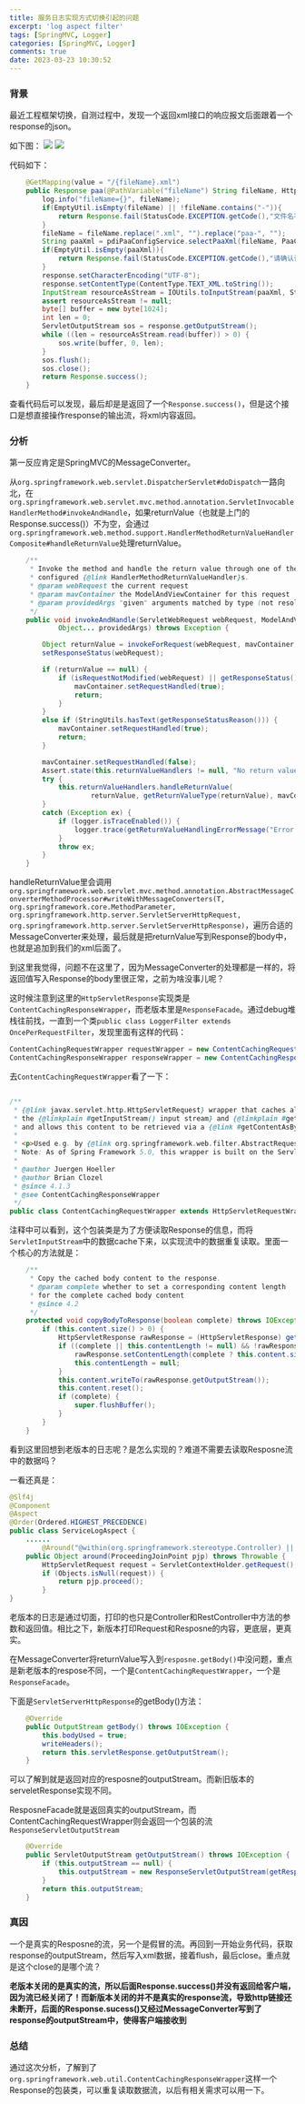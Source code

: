 ```yaml
---
title: 服务日志实现方式切换引起的问题
excerpt: 'log aspect filter'
tags: [SpringMVC, Logger]
categories: [SpringMVC, Logger]
comments: true
date: 2023-03-23 10:30:52
---
```


### 背景

最近工程框架切换，自测过程中，发现一个返回xml接口的响应报文后面跟着一个response的json。

如下图：
<img src="old.png">
<img src="new.png">

代码如下：

```java
    @GetMapping(value = "/{fileName}.xml")
    public Response paa(@PathVariable("fileName") String fileName, HttpServletResponse response) throws IOException {
        log.info("fileName={}", fileName);
        if(EmptyUtil.isEmpty(fileName) || !fileName.contains("-")){
            return Response.fail(StatusCode.EXCEPTION.getCode(),"文件名不存在");
        }
        fileName = fileName.replace(".xml", "").replace("paa-", "");
        String paaXml = pdiPaaConfigService.selectPaaXml(fileName, PaaConfigStatusEnum.PASS.getValue());
        if(EmptyUtil.isEmpty(paaXml)){
            return Response.fail(StatusCode.EXCEPTION.getCode(),"请确认该版本下的xml是否已经生成");
        }
        response.setCharacterEncoding("UTF-8");
        response.setContentType(ContentType.TEXT_XML.toString());
        InputStream resourceAsStream = IOUtils.toInputStream(paaXml, StandardCharsets.UTF_8);
        assert resourceAsStream != null;
        byte[] buffer = new byte[1024];
        int len = 0;
        ServletOutputStream sos = response.getOutputStream();
        while ((len = resourceAsStream.read(buffer)) > 0) {
            sos.write(buffer, 0, len);
        }
        sos.flush();
        sos.close();
        return Response.success();
    }
```


查看代码后可以发现，最后却是是返回了一个`Response.success()`，但是这个接口是想直接操作response的输出流，将xml内容返回。


### 分析

第一反应肯定是SpringMVC的MessageConverter。

从`org.springframework.web.servlet.DispatcherServlet#doDispatch`一路向北，在`org.springframework.web.servlet.mvc.method.annotation.ServletInvocableHandlerMethod#invokeAndHandle`，如果returnValue（也就是上门的Response.success()）不为空，会通过`org.springframework.web.method.support.HandlerMethodReturnValueHandlerComposite#handleReturnValue`处理returnValue。

```java
	/**
	 * Invoke the method and handle the return value through one of the
	 * configured {@link HandlerMethodReturnValueHandler}s.
	 * @param webRequest the current request
	 * @param mavContainer the ModelAndViewContainer for this request
	 * @param providedArgs "given" arguments matched by type (not resolved)
	 */
	public void invokeAndHandle(ServletWebRequest webRequest, ModelAndViewContainer mavContainer,
			Object... providedArgs) throws Exception {

		Object returnValue = invokeForRequest(webRequest, mavContainer, providedArgs);
		setResponseStatus(webRequest);

		if (returnValue == null) {
			if (isRequestNotModified(webRequest) || getResponseStatus() != null || mavContainer.isRequestHandled()) {
				mavContainer.setRequestHandled(true);
				return;
			}
		}
		else if (StringUtils.hasText(getResponseStatusReason())) {
			mavContainer.setRequestHandled(true);
			return;
		}

		mavContainer.setRequestHandled(false);
		Assert.state(this.returnValueHandlers != null, "No return value handlers");
		try {
			this.returnValueHandlers.handleReturnValue(
					returnValue, getReturnValueType(returnValue), mavContainer, webRequest);
		}
		catch (Exception ex) {
			if (logger.isTraceEnabled()) {
				logger.trace(getReturnValueHandlingErrorMessage("Error handling return value", returnValue), ex);
			}
			throw ex;
		}
	}
```

handleReturnValue里会调用`org.springframework.web.servlet.mvc.method.annotation.AbstractMessageConverterMethodProcessor#writeWithMessageConverters(T, org.springframework.core.MethodParameter, org.springframework.http.server.ServletServerHttpRequest, org.springframework.http.server.ServletServerHttpResponse)`，遍历合适的MessageConverter来处理，最后就是把returnValue写到Response的body中，也就是追加到我们的xml后面了。

到这里我觉得，问题不在这里了，因为MessageConverter的处理都是一样的，将返回值写入Response的body里很正常，之前为啥没事儿呢？

这时候注意到这里的`HttpServletResponse`实现类是`ContentCachingResponseWrapper`，而老版本里是`ResponseFacade`。通过debug堆栈往前找，一直到一个类`public class LoggerFilter extends OncePerRequestFilter`，发现里面有这样的代码：

```java
ContentCachingRequestWrapper requestWrapper = new ContentCachingRequestWrapper(request);
ContentCachingResponseWrapper responseWrapper = new ContentCachingResponseWrapper(response);
```

去`ContentCachingRequestWrapper`看了一下：

```java

/**
 * {@link javax.servlet.http.HttpServletRequest} wrapper that caches all content read from
 * the {@linkplain #getInputStream() input stream} and {@linkplain #getReader() reader},
 * and allows this content to be retrieved via a {@link #getContentAsByteArray() byte array}.
 *
 * <p>Used e.g. by {@link org.springframework.web.filter.AbstractRequestLoggingFilter}.
 * Note: As of Spring Framework 5.0, this wrapper is built on the Servlet 3.1 API.
 *
 * @author Juergen Hoeller
 * @author Brian Clozel
 * @since 4.1.3
 * @see ContentCachingResponseWrapper
 */
public class ContentCachingRequestWrapper extends HttpServletRequestWrapper
```

注释中可以看到，这个包装类是为了方便读取Response的信息，而将`ServletInputStream`中的数据cache下来，以实现流中的数据重复读取。里面一个核心的方法就是：

```java
	/**
	 * Copy the cached body content to the response.
	 * @param complete whether to set a corresponding content length
	 * for the complete cached body content
	 * @since 4.2
	 */
	protected void copyBodyToResponse(boolean complete) throws IOException {
		if (this.content.size() > 0) {
			HttpServletResponse rawResponse = (HttpServletResponse) getResponse();
			if ((complete || this.contentLength != null) && !rawResponse.isCommitted()) {
				rawResponse.setContentLength(complete ? this.content.size() : this.contentLength);
				this.contentLength = null;
			}
			this.content.writeTo(rawResponse.getOutputStream());
			this.content.reset();
			if (complete) {
				super.flushBuffer();
			}
		}
	}
```


看到这里回想到老版本的日志呢？是怎么实现的？难道不需要去读取Resposne流中的数据吗？


一看还真是：

```java
@Slf4j
@Component
@Aspect
@Order(Ordered.HIGHEST_PRECEDENCE)
public class ServiceLogAspect {
    ......
        @Around("@within(org.springframework.stereotype.Controller) || @within(org.springframework.web.bind.annotation.RestController)")
    public Object around(ProceedingJoinPoint pjp) throws Throwable {
        HttpServletRequest request = ServletContextHolder.getRequest();
        if (Objects.isNull(request)) {
            return pjp.proceed();
        }
}

```

老版本的日志是通过切面，打印的也只是Controller和RestController中方法的参数和返回值。相比之下，新版本打印Request和Resposne的内容，更底层，更真实。

在MessageConverter将returnValue写入到`resposne.getBody()`中没问题，重点是新老版本的respose不同，一个是`ContentCachingRequestWrapper`，一个是`ResponseFacade`。

下面是`ServletServerHttpResponse`的getBody()方法：

```java
	@Override
	public OutputStream getBody() throws IOException {
		this.bodyUsed = true;
		writeHeaders();
		return this.servletResponse.getOutputStream();
	}
```

可以了解到就是返回对应的resposne的outputStream。而新旧版本的serveletResponse实现不同。

ResposneFacade就是返回真实的outputStream，而ContentCachingRequestWrapper则会返回一个包装的流`ResponseServletOutputStream`

```java
	@Override
	public ServletOutputStream getOutputStream() throws IOException {
		if (this.outputStream == null) {
			this.outputStream = new ResponseServletOutputStream(getResponse().getOutputStream());
		}
		return this.outputStream;
	}
```

### 真因

一个是真实的Resposne的流，另一个是假冒的流。再回到一开始业务代码，获取response的outputStream，然后写入xml数据，接着flush，最后close。重点就是这个close的是哪个流？

**老版本关闭的是真实的流，所以后面Response.success()并没有返回给客户端，因为流已经关闭了！而新版本关闭的并不是真实的response流，导致http链接还未断开，后面的Response.sucess()又经过MessageConverter写到了response的outputStream中，使得客户端接收到**


### 总结

通过这次分析，了解到了`org.springframework.web.util.ContentCachingResponseWrapper`这样一个Response的包装类，可以重复读取数据流，以后有相关需求可以用一下。